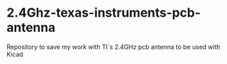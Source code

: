 # 2.4Ghz-texas-instruments-pcb-antenna
Repository to save my work with TI`s 2.4GHz pcb antenna to be used with Kicad
